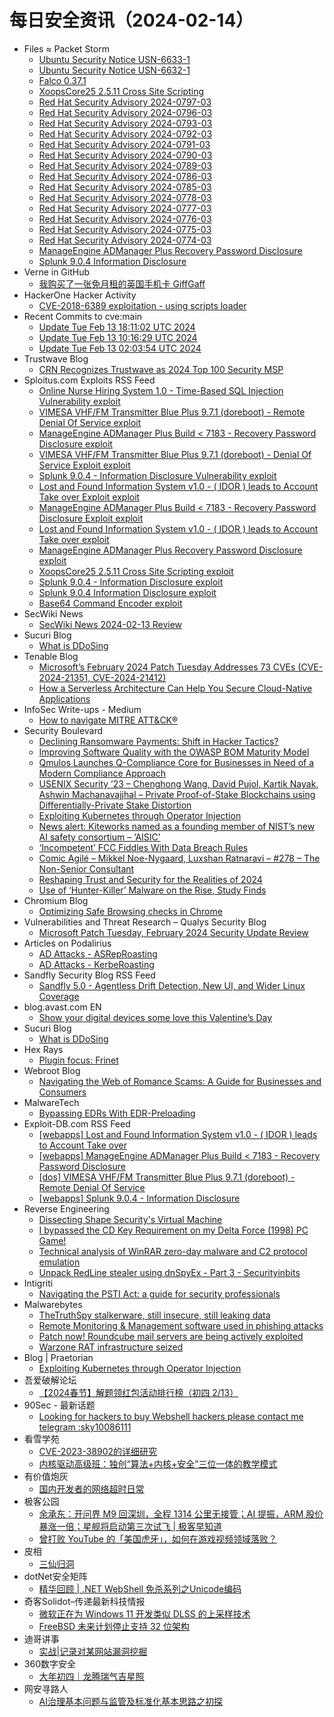 # 每日安全资讯（2024-02-14）

- Files ≈ Packet Storm
  - [Ubuntu Security Notice USN-6633-1](https://packetstormsecurity.com/files/177109/USN-6633-1.txt)
  - [Ubuntu Security Notice USN-6632-1](https://packetstormsecurity.com/files/177108/USN-6632-1.txt)
  - [Falco 0.37.1](https://packetstormsecurity.com/files/177107/falco-0.37.1.tar.gz)
  - [XoopsCore25 2.5.11 Cross Site Scripting](https://packetstormsecurity.com/files/177106/xoopscore252511-xss.txt)
  - [Red Hat Security Advisory 2024-0797-03](https://packetstormsecurity.com/files/177105/RHSA-2024-0797-03.txt)
  - [Red Hat Security Advisory 2024-0796-03](https://packetstormsecurity.com/files/177104/RHSA-2024-0796-03.txt)
  - [Red Hat Security Advisory 2024-0793-03](https://packetstormsecurity.com/files/177103/RHSA-2024-0793-03.txt)
  - [Red Hat Security Advisory 2024-0792-03](https://packetstormsecurity.com/files/177102/RHSA-2024-0792-03.txt)
  - [Red Hat Security Advisory 2024-0791-03](https://packetstormsecurity.com/files/177101/RHSA-2024-0791-03.txt)
  - [Red Hat Security Advisory 2024-0790-03](https://packetstormsecurity.com/files/177100/RHSA-2024-0790-03.txt)
  - [Red Hat Security Advisory 2024-0789-03](https://packetstormsecurity.com/files/177099/RHSA-2024-0789-03.txt)
  - [Red Hat Security Advisory 2024-0786-03](https://packetstormsecurity.com/files/177098/RHSA-2024-0786-03.txt)
  - [Red Hat Security Advisory 2024-0785-03](https://packetstormsecurity.com/files/177097/RHSA-2024-0785-03.txt)
  - [Red Hat Security Advisory 2024-0778-03](https://packetstormsecurity.com/files/177096/RHSA-2024-0778-03.txt)
  - [Red Hat Security Advisory 2024-0777-03](https://packetstormsecurity.com/files/177095/RHSA-2024-0777-03.txt)
  - [Red Hat Security Advisory 2024-0776-03](https://packetstormsecurity.com/files/177094/RHSA-2024-0776-03.txt)
  - [Red Hat Security Advisory 2024-0775-03](https://packetstormsecurity.com/files/177093/RHSA-2024-0775-03.txt)
  - [Red Hat Security Advisory 2024-0774-03](https://packetstormsecurity.com/files/177092/RHSA-2024-0774-03.txt)
  - [ManageEngine ADManager Plus Recovery Password Disclosure](https://packetstormsecurity.com/files/177091/meadp-disclose.txt)
  - [Splunk 9.0.4 Information Disclosure](https://packetstormsecurity.com/files/177090/splunk904-disclose.txt)
- Verne in GitHub
  - [我购买了一张免月租的英国手机卡 GiffGaff](https://einverne.github.io/post/2024/02/i-bought-giffgaff.html)
- HackerOne Hacker Activity
  - [CVE-2018-6389 exploitation - using scripts loader](https://hackerone.com/reports/2334446)
- Recent Commits to cve:main
  - [Update Tue Feb 13 18:11:02 UTC 2024](https://github.com/trickest/cve/commit/4a465fc4768006bc42a26f50ab3e6379bbfb323c)
  - [Update Tue Feb 13 10:16:29 UTC 2024](https://github.com/trickest/cve/commit/b91131bb5aaee8d9a67dbf7d68f396ab32927d9f)
  - [Update Tue Feb 13 02:03:54 UTC 2024](https://github.com/trickest/cve/commit/2d3731b48bbfa76dc04f49a42a01cfce73318893)
- Trustwave Blog
  - [CRN Recognizes Trustwave as 2024 Top 100 Security MSP](https://www.trustwave.com/en-us/resources/blogs/trustwave-blog/crn-recognizes-trustwave-as-2024-top-100-security-msp/)
- Sploitus.com Exploits RSS Feed
  - [Online Nurse Hiring System 1.0 - Time-Based SQL Injection Vulnerability exploit](https://sploitus.com/exploit?id=1337DAY-ID-39328&utm_source=rss&utm_medium=rss)
  - [VIMESA VHF/FM Transmitter Blue Plus 9.7.1 (doreboot) - Remote Denial Of Service exploit](https://sploitus.com/exploit?id=EDB-ID:51793&utm_source=rss&utm_medium=rss)
  - [ManageEngine ADManager Plus Build &lt; 7183 - Recovery Password Disclosure exploit](https://sploitus.com/exploit?id=EDB-ID:51794&utm_source=rss&utm_medium=rss)
  - [VIMESA VHF/FM Transmitter Blue Plus 9.7.1 (doreboot) - Denial Of Service Exploit exploit](https://sploitus.com/exploit?id=1337DAY-ID-39329&utm_source=rss&utm_medium=rss)
  - [Splunk 9.0.4 - Information Disclosure Vulnerability exploit](https://sploitus.com/exploit?id=1337DAY-ID-39330&utm_source=rss&utm_medium=rss)
  - [Lost and Found Information System v1.0 - ( IDOR ) leads to Account Take over Exploit exploit](https://sploitus.com/exploit?id=1337DAY-ID-39332&utm_source=rss&utm_medium=rss)
  - [ManageEngine ADManager Plus Build < 7183 - Recovery Password Disclosure Exploit exploit](https://sploitus.com/exploit?id=1337DAY-ID-39331&utm_source=rss&utm_medium=rss)
  - [Lost and Found Information System v1.0 - ( IDOR ) leads to Account Take over exploit](https://sploitus.com/exploit?id=EDB-ID:51795&utm_source=rss&utm_medium=rss)
  - [ManageEngine ADManager Plus Recovery Password Disclosure exploit](https://sploitus.com/exploit?id=PACKETSTORM:177091&utm_source=rss&utm_medium=rss)
  - [XoopsCore25 2.5.11 Cross Site Scripting exploit](https://sploitus.com/exploit?id=PACKETSTORM:177106&utm_source=rss&utm_medium=rss)
  - [Splunk 9.0.4 - Information Disclosure exploit](https://sploitus.com/exploit?id=EDB-ID:51792&utm_source=rss&utm_medium=rss)
  - [Splunk 9.0.4 Information Disclosure exploit](https://sploitus.com/exploit?id=PACKETSTORM:177090&utm_source=rss&utm_medium=rss)
  - [Base64 Command Encoder exploit](https://sploitus.com/exploit?id=MSF:ENCODER-CMD-BASE64-&utm_source=rss&utm_medium=rss)
- SecWiki News
  - [SecWiki News 2024-02-13 Review](http://www.sec-wiki.com/?2024-02-13)
- Sucuri Blog
  - [What is DDoSing](https://blog.sucuri.net/2024/02/what-is-ddosing.html)
- Tenable Blog
  - [Microsoft’s February 2024 Patch Tuesday Addresses 73 CVEs (CVE-2024-21351, CVE-2024-21412)](https://www.tenable.com/blog/microsofts-feb-2024-patch-tuesday-cve-2024-21351-cve-2024-21412)
  - [How a Serverless Architecture Can Help You Secure Cloud-Native Applications](https://www.tenable.com/blog/how-a-serverless-architecture-can-help-you-secure-cloud-native-applications)
- InfoSec Write-ups - Medium
  - [How to navigate MITRE ATT&CK®](https://infosecwriteups.com/how-to-navigate-mitre-att-ck-292c76ea3e03?source=rss----7b722bfd1b8d---4)
- Security Boulevard
  - [Declining Ransomware Payments: Shift in Hacker Tactics?](https://securityboulevard.com/2024/02/declining-ransomware-payments-shift-in-hacker-tactics/)
  - [Improving Software Quality with the OWASP BOM Maturity Model](https://securityboulevard.com/2024/02/improving-software-quality-with-the-owasp-bom-maturity-model/)
  - [Qmulos Launches Q-Compliance Core for Businesses in Need of a Modern Compliance Approach](https://securityboulevard.com/2024/02/qmulos-launches-q-compliance-core-for-businesses-in-need-of-a-modern-compliance-approach/)
  - [USENIX Security ’23 – Chenghong Wang, David Pujol, Kartik Nayak, Ashwin Machanavajjhal – Private Proof-of-Stake Blockchains using Differentially-Private Stake Distortion](https://securityboulevard.com/2024/02/usenix-security-23-chenghong-wang-david-pujol-kartik-nayak-ashwin-machanavajjhal-private-proof-of-stake-blockchains-using-differentially-private-stake-distortion/)
  - [Exploiting Kubernetes through Operator Injection](https://securityboulevard.com/2024/02/exploiting-kubernetes-through-operator-injection/)
  - [News alert: Kiteworks named as a founding member of  NIST’s new AI safety consortium – ‘AISIC’](https://securityboulevard.com/2024/02/news-alert-kiteworks-named-as-a-founding-member-of-nists-new-ai-safety-consortium-aisic/)
  - [‘Incompetent’ FCC Fiddles With Data Breach Rules](https://securityboulevard.com/2024/02/fcc-breach-rules-richixbw/)
  - [Comic Agilé – Mikkel Noe-Nygaard, Luxshan Ratnaravi – #278 – The Non-Senior Consultant](https://securityboulevard.com/2024/02/comic-agile-mikkel-noe-nygaard-luxshan-ratnaravi-278-the-non-senior-consultant/)
  - [Reshaping Trust and Security for the Realities of 2024](https://securityboulevard.com/2024/02/reshaping-trust-and-security-for-the-realities-of-2024/)
  - [Use of ‘Hunter-Killer’ Malware on the Rise, Study Finds](https://securityboulevard.com/2024/02/use-of-hunter-killer-malware-on-the-rise-study-finds/)
- Chromium Blog
  - [Optimizing Safe Browsing checks in Chrome](http://blog.chromium.org/2024/02/optimizing-safe-browsing-checks-in.html)
- Vulnerabilities and Threat Research – Qualys Security Blog
  - [Microsoft Patch Tuesday, February 2024 Security Update Review](https://blog.qualys.com/category/vulnerabilities-threat-research)
- Articles on Podalirius
  - [AD Attacks - ASRepRoasting](https://podalirius.net/en/articles/ad-attacks-asreproasting/)
  - [AD Attacks - KerbeRoasting](https://podalirius.net/en/articles/ad-attacks-kerberoasting/)
- Sandfly Security Blog RSS Feed
  - [Sandfly 5.0 - Agentless Drift Detection, New UI, and Wider Linux Coverage](https://sandflysecurity.com/about-us/news/sandfly-5-0-agentless-drift-detection-new-ui-and-wider-linux-coverage)
- blog.avast.com EN
  - [Show your digital devices some love this Valentine’s Day](https://blog.avast.com/show-your-digital-devices-some-love-this-valentines-day)
- Sucuri Blog
  - [What is DDoSing](https://blog.sucuri.net/2024/02/what-is-ddosing.html)
- Hex Rays
  - [Plugin focus: Frinet](https://hex-rays.com/blog/plugin-focus-frinet/)
- Webroot Blog
  - [Navigating the Web of Romance Scams: A Guide for Businesses and Consumers](https://www.webroot.com/blog/2024/02/13/navigating-the-web-of-romance-scams-a-guide-for-businesses-and-consumers/)
- MalwareTech
  - [Bypassing EDRs With EDR-Preloading](https://malwaretech.com/2024/02/bypassing-edrs-with-edr-preload.html)
- Exploit-DB.com RSS Feed
  - [[webapps] Lost and Found Information System v1.0 - ( IDOR ) leads to Account Take over](https://www.exploit-db.com/exploits/51795)
  - [[webapps] ManageEngine ADManager Plus Build < 7183 - Recovery Password Disclosure](https://www.exploit-db.com/exploits/51794)
  - [[dos] VIMESA VHF/FM Transmitter Blue Plus 9.7.1 (doreboot) - Remote Denial Of Service](https://www.exploit-db.com/exploits/51793)
  - [[webapps] Splunk 9.0.4 - Information Disclosure](https://www.exploit-db.com/exploits/51792)
- Reverse Engineering
  - [Dissecting Shape Security's Virtual Machine](https://www.reddit.com/r/ReverseEngineering/comments/1apvpzz/dissecting_shape_securitys_virtual_machine/)
  - [I bypassed the CD Key Requirement on my Delta Force (1998) PC Game!](https://www.reddit.com/r/ReverseEngineering/comments/1apimkt/i_bypassed_the_cd_key_requirement_on_my_delta/)
  - [Technical analysis of WinRAR zero-day malware and C2 protocol emulation](https://www.reddit.com/r/ReverseEngineering/comments/1apizte/technical_analysis_of_winrar_zeroday_malware_and/)
  - [Unpack RedLine stealer using dnSpyEx - Part 3 - Securityinbits](https://www.reddit.com/r/ReverseEngineering/comments/1apqku6/unpack_redline_stealer_using_dnspyex_part_3/)
- Intigriti
  - [Navigating the PSTI Act: a guide for security professionals](https://blog.intigriti.com/2024/02/13/navigating-psti-act-guide-security-professionals/)
- Malwarebytes
  - [TheTruthSpy stalkerware, still insecure, still leaking data](https://www.malwarebytes.com/blog/news/2024/02/thetruthspy-stalkerware-still-insecure-still-leaking-data)
  - [Remote Monitoring &#038; Management software used in phishing attacks](https://www.malwarebytes.com/blog/cybercrime/2024/02/remote-monitoring-management-software-used-in-phishing-attacks)
  - [Patch now! Roundcube mail servers are being actively exploited](https://www.malwarebytes.com/blog/news/2024/02/patch-now-roundcube-mail-server-vulnerability-is-being-exploited)
  - [Warzone RAT infrastructure seized](https://www.malwarebytes.com/blog/news/2024/02/warzone-rat-infrastructure-seized)
- Blog | Praetorian
  - [Exploiting Kubernetes through Operator Injection](https://www.praetorian.com/blog/exploiting-kubernetes-through-operator-injection/)
- 吾爱破解论坛
  - [【2024春节】解题领红包活动排行榜（初四 2/13）](https://mp.weixin.qq.com/s?__biz=MjM5Mjc3MDM2Mw==&mid=2651140069&idx=1&sn=46596df857ca8e39582ac1fba9b2149e&chksm=bd50bfb18a2736a70c7d2d44fbcdcc3457f3099da5674521ec472043767e5fb750938b70ef39&scene=58&subscene=0#rd)
- 90Sec - 最新话题
  - [Looking for hackers to buy Webshell hackers please contact me telegram :sky10086111](https://forum.90sec.com/t/topic/2350)
- 看雪学苑
  - [CVE-2023-38902的详细研究](https://mp.weixin.qq.com/s?__biz=MjM5NTc2MDYxMw==&mid=2458542082&idx=1&sn=879f885047e0b5029bd717fc427b1096&chksm=b18d508886fad99e971cdaf547f0b06ad6ceaa70657d0bdb7b9f8954234fe2752bf9a4d0fb58&scene=58&subscene=0#rd)
  - [内核驱动高级班：独创“算法+内核+安全”三位一体的教学模式](https://mp.weixin.qq.com/s?__biz=MjM5NTc2MDYxMw==&mid=2458542082&idx=2&sn=33921404e8e5fd2d7bb2d8eb45f4bfd3&chksm=b18d508886fad99e7bd96275dcec1cfdf66154c10dc6f785ba633212e1e29e9e7db0fd4c66d9&scene=58&subscene=0#rd)
- 有价值炮灰
  - [国内开发者的网络超时日常](https://mp.weixin.qq.com/s?__biz=MzA3MzU1MDQwOA==&mid=2247484834&idx=1&sn=67a4e624d382ebb6529fa227301084c3&chksm=9f0c1a85a87b93935f21250baa9133a3e011b2a612f9255657a493628dc0ebd98d0e92b8a402&scene=58&subscene=0#rd)
- 极客公园
  - [余承东：开问界 M9 回深圳，全程 1314 公里无接管；AI 提振，ARM 股价暴涨一倍；星舰将启动第三次试飞 | 极客早知道](https://mp.weixin.qq.com/s?__biz=MTMwNDMwODQ0MQ==&mid=2653033606&idx=1&sn=4abd2914504412ac90dcd87f64ad1229&chksm=7e5769304920e02619d17ccf2fefd3c18989affc201c10037e9432b49bc7a9c4fff7dc4dbec9&scene=58&subscene=0#rd)
  - [曾打败 YouTube 的「美国虎牙」，如何在游戏视频领域落败？](https://mp.weixin.qq.com/s?__biz=MTMwNDMwODQ0MQ==&mid=2653033582&idx=1&sn=429894d29fec3aea83155587ec715298&chksm=7e5769d84920e0cebbb45604bbd569a2c01c6291c1fe8966f9d754a2fa746c06b47a8c8c9408&scene=58&subscene=0#rd)
- 皮相
  - [三仙归洞](https://mp.weixin.qq.com/s?__biz=MzI0NDA5MDYyNA==&mid=2648257262&idx=1&sn=136fe8d6fbe67a36c74ada5500f01962&chksm=f14e8081c639099754582cfadeed38ce29ba2570b35a0dc20ccb10d24a42134a424ba92d742b&scene=58&subscene=0#rd)
- dotNet安全矩阵
  - [精华回顾 | .NET WebShell 免杀系列之Unicode编码](https://mp.weixin.qq.com/s?__biz=MzUyOTc3NTQ5MA==&mid=2247490703&idx=2&sn=e7db1ff662e5b41d9a1806fbdf33e204&chksm=fa5ab262cd2d3b7470f029b9a07d1dd3611e63be910b01a601144efe7d84b5f016f488a354cf&scene=58&subscene=0#rd)
- 奇客Solidot–传递最新科技情报
  - [微软正在为 Windows 11 开发类似 DLSS 的上采样技术](https://www.solidot.org/story?sid=77353)
  - [FreeBSD 未来计划停止支持 32 位架构](https://www.solidot.org/story?sid=77352)
- 迪哥讲事
  - [实战|记录对某网站漏洞挖掘](https://mp.weixin.qq.com/s?__biz=MzIzMTIzNTM0MA==&mid=2247493540&idx=1&sn=32900757e933887812b204940f8f3950&chksm=e8a5edc7dfd264d167524fcc2bac58183f2e58ca1528836311dbbc9940c5e759fe0ecc38f18c&scene=58&subscene=0#rd)
- 360数字安全
  - [大年初四｜龙腾瑞气吉星照](https://mp.weixin.qq.com/s?__biz=MzA4MTg0MDQ4Nw==&mid=2247569524&idx=1&sn=82f0b5bfceaab953d0d540661a663716&chksm=9f8d407ca8fac96a53b6fe23f0a64c2cea2125fa264db21934a8d3ff48828f3eb0d25e933001&scene=58&subscene=0#rd)
- 网安寻路人
  - [AI治理基本问题与监管及标准化基本思路之初探](https://mp.weixin.qq.com/s?__biz=MzIxODM0NDU4MQ==&mid=2247501180&idx=1&sn=aeef0756956bdf1d4d07fd323a7ce6d1&chksm=97e97896a09ef180c3ab77f9a00311e3771a1f1dd234c04ff0843767f5d5c4410f72bdd665f3&scene=58&subscene=0#rd)
